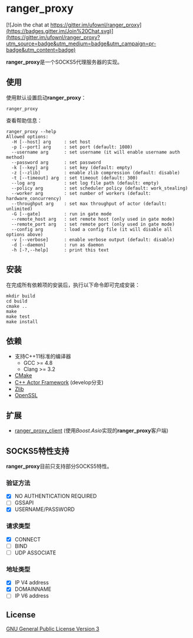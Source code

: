 # ranger_proxy
[![Join the chat at https://gitter.im/ufownl/ranger_proxy](https://badges.gitter.im/Join%20Chat.svg)](https://gitter.im/ufownl/ranger_proxy?utm_source=badge&utm_medium=badge&utm_campaign=pr-badge&utm_content=badge)

**ranger_proxy**是一个SOCKS5代理服务器的实现。

## 使用
使用默认设置启动**ranger_proxy**：
```
ranger_proxy
```
查看帮助信息：
```
ranger_proxy --help
Allowed options:
  -H [--host] arg     : set host
  -p [--port] arg     : set port (default: 1080)
  --username arg      : set username (it will enable username auth method)
  --password arg      : set password
  -k [--key] arg      : set key (default: empty)
  -z [--zlib]         : enable zlib compression (default: disable)
  -t [--timeout] arg  : set timeout (default: 300)
  --log arg           : set log file path (default: empty)
  --policy arg        : set scheduler policy (default: work_stealing)
  --worker arg        : set number of workers (default: hardware_concurrency)
  --throughput arg    : set max throughput of actor (default: unlimited)
  -G [--gate]         : run in gate mode
  --remote_host arg   : set remote host (only used in gate mode)
  --remote_port arg   : set remote port (only used in gate mode)
  --config arg        : load a config file (it will disable all options above)
  -v [--verbose]      : enable verbose output (default: disable)
  -d [--daemon]       : run as daemon
  -h [-?,--help]      : print this text
```

## 安装
在完成所有依赖项的安装后，执行以下命令即可完成安装：
```
mkdir build
cd build
cmake ..
make
make test
make install
```

## 依赖
* 支持C++11标准的编译器
  * GCC >= 4.8
  * Clang >= 3.2
* [CMake](http://www.cmake.org)
* [C++ Actor Framework](https://github.com/actor-framework/actor-framework) (develop分支)
* [Zlib](http://www.zlib.net)
* [OpenSSL](http://www.openssl.org)

## 扩展
* [ranger_proxy_client](https://github.com/Lingxi-Li/ranger_proxy_client) (使用*Boost.Asio*实现的**ranger_proxy**客户端)

## SOCKS5特性支持
**ranger_proxy**目前只支持部分SOCKS5特性。

### 验证方法
- [x] NO AUTHENTICATION REQUIRED
- [ ] GSSAPI
- [x] USERNAME/PASSWORD

### 请求类型
- [x] CONNECT
- [ ] BIND
- [ ] UDP ASSOCIATE

### 地址类型
- [x] IP V4 address
- [x] DOMAINNAME
- [ ] IP V6 address

## License
[GNU General Public License Version 3](http://www.gnu.org/licenses/)

